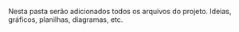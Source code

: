 Nesta pasta serão adicionados todos os arquivos do projeto. Ideias, gráficos,
planilhas, diagramas, etc.